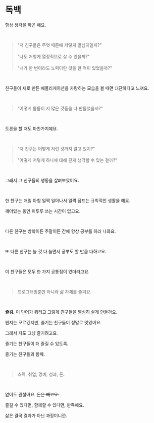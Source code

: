 # 독백
  
항상 생각을 하곤 해요.

<br />

> "저 친구들은 무엇 때문에 저렇게 열심히일까?"<br /><br />
> "나도 저렇게 열정적으로 살 수 있을까?"<br /><br />
> "내가 한 번이라도 노력이란 것을 한 적이 있었을까?"

<br />

친구들이 새로 만든 애플리케이션을 자랑하는 모습을 볼 때면 대단하다고 느껴요.

<br />

> "어떻게 틈틈이 저 많은 것들을 다 만들었을까?"

<br />

토론을 할 때도 마찬가지예요.

<br />

> "저 친구는 어떻게 저런 것까지 알고 있지?"<br /><br />
> "어떻게 저렇게 하나에 대해 깊게 생각할 수 있는 걸까?"  

<br />

그래서 그 친구들의 행동을 살펴보았어요.

<br />

한 친구는 매일 아침 일찍 일어나서 일찍 잠드는 규칙적인 생활을 해요.

깨어있는 동안 허투루 쓰는 시간이 없고요.

<br />

다른 친구는 방학이든 주말이든 간에 항상 공부를 하러 나와요.

<br />

또 다른 친구는 놀 것 다 놀면서 공부도 할 만큼 다하고요.

<br />

이 친구들은 모두 한 가지 공통점이 있더라고요.

<br />

> 프로그래밍뿐만 아니라 삶 자체를 즐겨요.

<br />

**즐김.** 이 단어가 뭐라고 그렇게 친구들을 열심히 살게 만들까요.

뭔지는 모르겠지만, 즐기는 친구들이 정말로 멋있어요.

그래서 저도 그냥 즐기려고요.

즐기는 친구들이 더 즐길 수 있도록.

즐기는 친구들과 함께.

<br />

> 스펙, 취업, 명예, 성과, 돈.

<br />

없어도 괜찮아요. ~~돈은 빼고요.~~

즐길 수 있다면, 함께할 수 있다면, 만족해요.

삶은 결국 결과가 아닌 과정이니깐.
